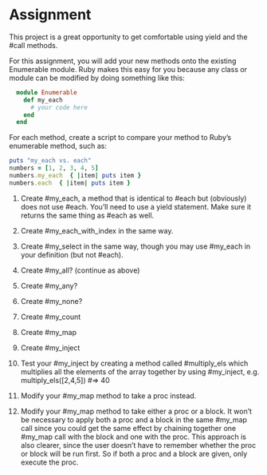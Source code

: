 # Assignment


This project is a great opportunity to get comfortable using yield and the #call methods.

For this assignment, you will add your new methods onto the existing Enumerable module. Ruby makes this easy for you because any class or module can be modified by doing something like this:

```ruby
  module Enumerable
    def my_each
      # your code here
    end
  end
  ```

For each method, create a script to compare your method to Ruby’s enumerable method, such as:

```ruby
puts "my_each vs. each"
numbers = [1, 2, 3, 4, 5]
numbers.my_each  { |item| puts item }
numbers.each  { |item| puts item }
```

1. Create #my_each, a method that is identical to #each but (obviously) does not use #each. You’ll need to use a yield statement. Make sure it returns the same thing as #each as well.

2. Create #my_each_with_index in the same way.

3. Create #my_select in the same way, though you may use #my_each in your definition (but not #each).

4. Create #my_all? (continue as above)

5. Create #my_any?

6. Create #my_none?

7. Create #my_count

8. Create #my_map

9. Create #my_inject

10. Test your #my_inject by creating a method called #multiply_els which multiplies all the elements of the array together by using #my_inject, e.g. multiply_els([2,4,5]) #=> 40

11. Modify your #my_map method to take a proc instead.

12. Modify your #my_map method to take either a proc or a block. It won’t be necessary to apply both a proc and  a block in the same #my_map call since you could get the same effect by chaining together one #my_map call with the block and one with the proc. This approach is also clearer, since the user doesn’t have to remember whether the proc or block will be run first. So if both a proc and a block are given, only execute the proc.
